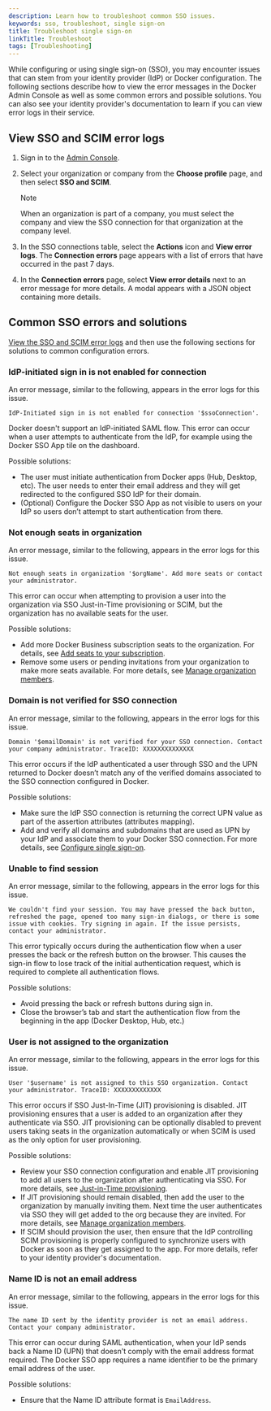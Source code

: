 ```yaml
---
description: Learn how to troubleshoot common SSO issues.
keywords: sso, troubleshoot, single sign-on
title: Troubleshoot single sign-on
linkTitle: Troubleshoot
tags: [Troubleshooting]
---
```


While configuring or using single sign-on (SSO), you may encounter issues that
can stem from your identity provider (IdP) or Docker configuration. The
following sections describe how to view the error messages in the Docker Admin
Console as well as some common errors and possible solutions. You can also see
your identity provider's documentation to learn if you can view error logs in
their service.

## View SSO and SCIM error logs

1. Sign in to the [Admin Console](https://app.docker.com/admin/).
2. Select your organization or company from the **Choose profile** page, and then select **SSO and SCIM**.

   > [!NOTE]
   >
   > When an organization is part of a company, you must select the company and
   > view the SSO connection for that organization at the company level.

3. In the SSO connections table, select the **Actions** icon and **View error
   logs**. The **Connection errors** page appears with a list of errors that
   have occurred in the past 7 days.
4. In the **Connection errors** page, select **View error details** next to an
   error message for more details. A modal appears with a JSON object containing
   more details.

## Common SSO errors and solutions

[View the SSO and SCIM error logs](#view-sso-and-scim-error-logs) and then use
the following sections for solutions to common configuration errors.

### IdP-initiated sign in is not enabled for connection

An error message, similar to the following, appears in the error logs for this
issue.

```text
IdP-Initiated sign in is not enabled for connection '$ssoConnection'.
```

Docker doesn't support an IdP-initiated SAML flow. This error can occur when a
user attempts to authenticate from the IdP, for example using the Docker SSO App
tile on the dashboard.

Possible solutions:

 * The user must initiate authentication from Docker apps (Hub, Desktop, etc).
   The user needs to enter their email address and they will get redirected to
   the configured SSO IdP for their domain.
 * (Optional) Configure the Docker SSO App as not visible to users on your IdP
   so users don’t attempt to start authentication from there.

### Not enough seats in organization

An error message, similar to the following, appears in the error logs for this
issue.

```text
Not enough seats in organization '$orgName'. Add more seats or contact your administrator.
```

This error can occur when attempting to provision a user into the organization
via SSO Just-in-Time provisioning or SCIM, but the organization has no available
seats for the user.

Possible solutions:

 * Add more Docker Business subscription seats to the organization. For details,
   see [Add seats to your subscription](../../../subscription/manage-seats.md).
 * Remove some users or pending invitations from your organization to make more
   seats available. For more details, see [Manage organization
   members](/admin/organization/members/).

### Domain is not verified for SSO connection

An error message, similar to the following, appears in the error logs for this
issue.

```text
Domain '$emailDomain' is not verified for your SSO connection. Contact your company administrator. TraceID: XXXXXXXXXXXXXX
```

This error occurs if the IdP authenticated a user through SSO and the UPN
returned to Docker doesn’t match any of the verified domains associated to the
SSO connection configured in Docker.

Possible solutions:

 * Make sure the IdP SSO connection is returning the correct UPN value as part
   of the assertion attributes (attributes mapping).
 * Add and verify all domains and subdomains that are used as UPN by your IdP
   and associate them to your Docker SSO connection. For more details, see [Configure single sign-on](../single-sign-on/configure.md).

### Unable to find session

An error message, similar to the following, appears in the error logs for this
issue.

```text
We couldn't find your session. You may have pressed the back button, refreshed the page, opened too many sign-in dialogs, or there is some issue with cookies. Try signing in again. If the issue persists, contact your administrator.
```

This error typically occurs during the authentication flow when a user presses
the back or the refresh button on the browser. This causes the sign-in flow to
lose track of the initial authentication request, which is required to complete
all authentication flows.

Possible solutions:

 * Avoid pressing the back or refresh buttons during sign in.
 * Close the browser’s tab and start the authentication flow from the beginning
   in the app (Docker Desktop, Hub, etc.)

### User is not assigned to the organization

An error message, similar to the following, appears in the error logs for this
issue.

```text
User '$username' is not assigned to this SSO organization. Contact your administrator. TraceID: XXXXXXXXXXXXX
```

This error occurs if SSO Just-In-Time (JIT) provisioning is disabled. JIT
provisioning ensures that a user is added to an organization after they
authenticate via SSO. JIT provisioning can be optionally disabled to prevent
users taking seats in the organization automatically or when SCIM is used as
the only option for user provisioning.

Possible solutions:

 * Review your SSO connection configuration and enable JIT provisioning to add
   all users to the organization after authenticating via SSO. For more details,
   see [Just-in-Time
   provisioning](/security/for-admins/provisioning/just-in-time/).
 * If JIT provisioning should remain disabled, then add the user to the
   organization by manually inviting them. Next time the user authenticates via
   SSO they will get added to the org because they are invited. For more
   details, see [Manage organization members](/admin/organization/members/).
 * If SCIM should provision the user, then ensure that the IdP controlling SCIM
   provisioning is properly configured to synchronize users with Docker as soon
   as they get assigned to the app. For more details, refer to your identity
   provider's documentation.

### Name ID is not an email address

An error message, similar to the following, appears in the error logs for this
issue.

```text
The name ID sent by the identity provider is not an email address. Contact your company administrator.
```

This error can occur during SAML authentication, when your IdP sends back a Name
ID (UPN) that doesn't comply with the email address format required. The Docker
SSO app requires a name identifier to be the primary email address of the user.

Possible solutions:

 * Ensure that the Name ID attribute format is `EmailAddress`.
